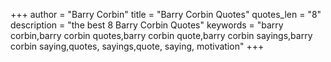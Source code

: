 +++
author = "Barry Corbin"
title = "Barry Corbin Quotes"
quotes_len = "8"
description = "the best 8 Barry Corbin Quotes"
keywords = "barry corbin,barry corbin quotes,barry corbin quote,barry corbin sayings,barry corbin saying,quotes, sayings,quote, saying, motivation"
+++
